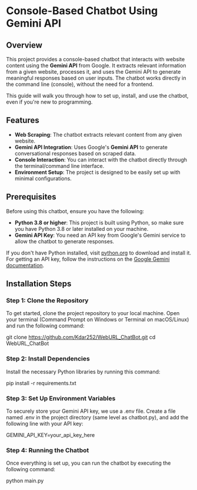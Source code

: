 # Console-Based Chatbot Using Gemini API

## Overview
This project provides a console-based chatbot that interacts with website content using the **Gemini API** from Google. It extracts relevant information from a given website, processes it, and uses the Gemini API to generate meaningful responses based on user inputs. The chatbot works directly in the command line (console), without the need for a frontend.

This guide will walk you through how to set up, install, and use the chatbot, even if you're new to programming.

## Features
- **Web Scraping**: The chatbot extracts relevant content from any given website.
- **Gemini API Integration**: Uses Google's **Gemini API** to generate conversational responses based on scraped data.
- **Console Interaction**: You can interact with the chatbot directly through the terminal/command line interface.
- **Environment Setup**: The project is designed to be easily set up with minimal configurations.

## Prerequisites
Before using this chatbot, ensure you have the following:
- **Python 3.8 or higher**: This project is built using Python, so make sure you have Python 3.8 or later installed on your machine.
- **Gemini API Key**: You need an API key from Google's Gemini service to allow the chatbot to generate responses.

If you don't have Python installed, visit [python.org](https://www.python.org/downloads/) to download and install it. For getting an API key, follow the instructions on the [Google Gemini documentation](https://gemini.com/).

## Installation Steps

### Step 1: Clone the Repository

To get started, clone the project repository to your local machine. Open your terminal (Command Prompt on Windows or Terminal on macOS/Linux) and run the following command:

git clone https://github.com/Kdar252/WebURL_ChatBot.git
cd WebURL_ChatBot

### Step 2: Install Dependencies

Install the necessary Python libraries by running this command:

pip install -r requirements.txt

### Step 3: Set Up Environment Variables

To securely store your Gemini API key, we use a .env file. Create a file named .env in the project directory (same level as chatbot.py), and add the following line with your API key:

GEMINI_API_KEY=your_api_key_here

### Step 4: Running the Chatbot

Once everything is set up, you can run the chatbot by executing the following command:

python main.py



